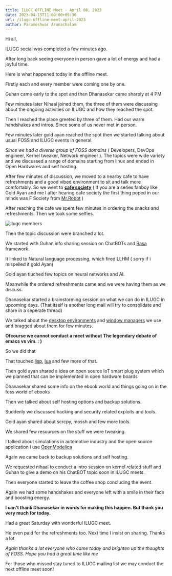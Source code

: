 ```yaml
---
title: ILUGC OFFLINE Meet - April 08, 2023
date: 2023-04-15T11:00:00+05:30
url: /ilugc-offline-meet-april-2023
author: Parameshwar Arunachalam 
---
```

Hi all,

ILUGC social was completed a few minutes ago. 

After long back seeing everyone in person gave a lot of energy and had a joyful time.

Here is what happened today in the offline meet.

Firstly each and every member were coming one by one.

Guhan came early to the spot and then Dhanasekar came sharply at 4 PM 

Few minutes later Nihaal joined them, the three of them were discussing about the ongoing activities on ILUGC and how they reached the spot.

Then I reached the place greeted by three of them. Had our warm handshakes and intros. Since some of us never met in person.

Few minutes later gold ayan reached the spot then we started talking about usual FOSS and ILUGC events in general.

*Since we had a diverse group of FOSS domains* ( Developers, DevOps engineer, Kernel tweaker, Network engineer ). The topics were wide variety and we discussed a range of domains starting from linux and ended in Open Hardwares and self hosting.

After few minutes of discussion, we moved to a nearby cafe to have refreshments and a good vibed environment to sit and talk more comfortably. So we went to **[cafe society](https://goo.gl/maps/iJx6G3Z5DqiU1zi2A)** ( If you are a series fanboy like Gold Ayan and me l after hearing cafe society the first thing poped  in our minds was F Society from [Mr.Robot](https://en.wikipedia.org/wiki/Mr._Robot) ) 

After reaching the cafe we spent few minutes in ordering the snacks and refreshments. Then we took some selfies.

![Ilugc members](/images/ilugc_april_2023_meet.jpg)

Then the topic discussion were branched a lot.

We started with Guhan info sharing session on ChatBOTs and [Rasa](https://rasa.com/) framework.

It linked to Natural language processing, which fired LLHM ( sorry if i mispelled it gold Ayan) 

Gold ayan tiuched few topics on neural networks and AI.

Meanwhile the ordered refreshments came and we were having them as we discuss. 

Dhanasekar started a brainstorming session on what we can do in ILUGC in upcoming days. (That itself is another long mail will try to consolidate and share in a seperate thread)

We talked about the [desktop environments](https://wiki.archlinux.org/title/desktop_environment) and [window managers](https://wiki.archlinux.org/title/Window_manager) we use and bragged about them for few minutes.

**Ofcourse we cannot conduct a meet without The legendary debate of emacs vs vim. : )**

So we did that

That touched [lisp](https://en.wikipedia.org/wiki/Lisp), [lua](https://www.lua.org/) and few more of that.


Then gold ayan shared a idea on open source IoT smart plug system which we planned that can be implemented in open hardware boards

Dhanasekar shared some info on the ebook world and things going on in the foss world of ebooks 

Then we talked about self hosting options and backup solutions.

Suddenly we discussed hacking and security related exploits and tools.

Gold ayan shared about scrcpy, mossh and few more tools. 

We shared few resources on the stuff we were tweaking.

I talked about simulations in automotive industry and the open source application I use [OpenModelica](https://openmodelica.org/)


Again we came back to backup solutions and self hosting.

We requested nihaal to conduct a intro session on kernel related stuff and Guhan to give a  demo on his ChatBOT topic soon in ILUGC meets.

Then everyone started to leave the coffee shop concluding the event. 

Again we had some handshakes and everyone left with a smile in their face and boosting energy.

**I can't thank Dhanasekar in words for making this happen. But thank you very much for today.**

Had a great Saturday with wonderful ILUGC meet.

He even paid for the refreshments too. Next time I insist on sharing.
Thanks a lot 

*Again thanks a lot everyone who came today and brighten up the thoughts of FOSS.
Hope you had a great time like me*

For those who missed stay tuned to ILUGC mailing list we may conduct the next offline meet soon!
